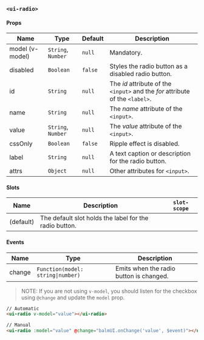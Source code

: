 ### `<ui-radio>`

#### Props

| Name            | Type               | Default | Description                                                                   |
| --------------- | ------------------ | ------- | ----------------------------------------------------------------------------- |
| model (v-model) | `String`, `Number` | `null`  | Mandatory.                                                                    |
| disabled        | `Boolean`          | `false` | Styles the radio button as a disabled radio button.                           |
| id              | `String`           | `null`  | The _id_ attribute of the `<input>` and the _for_ attribute of the `<label>`. |
| name            | `String`           | `null`  | The _name_ attribute of the `<input>`.                                        |
| value           | `String`, `Number` | `null`  | The _value_ attribute of the `<input>`.                                       |
| cssOnly         | `Boolean`          | `false` | Ripple effect is disabled.                                                    |
| label           | `String`           | `null`  | A text caption or description for the radio button.                           |
| attrs           | `Object`           | `null`  | Other attributes for `<input>`.                                               |

#### Slots

| Name      | Description                                            | `slot-scope` |
| --------- | ------------------------------------------------------ | ------------ |
| (default) | The default slot holds the label for the radio button. |              |

#### Events

| Name   | Type                              | Description                             |
| ------ | --------------------------------- | --------------------------------------- |
| change | `Function(model: string\|number)` | Emits when the radio button is changed. |

> NOTE: If you are not using `v-model`, you should listen for the checkbox using `@change` and update the `model` prop.

```html
// Automatic
<ui-radio v-model="value"></ui-radio>

// Manual
<ui-radio :model="value" @change="balmUI.onChange('value', $event)"></ui-radio>
```
